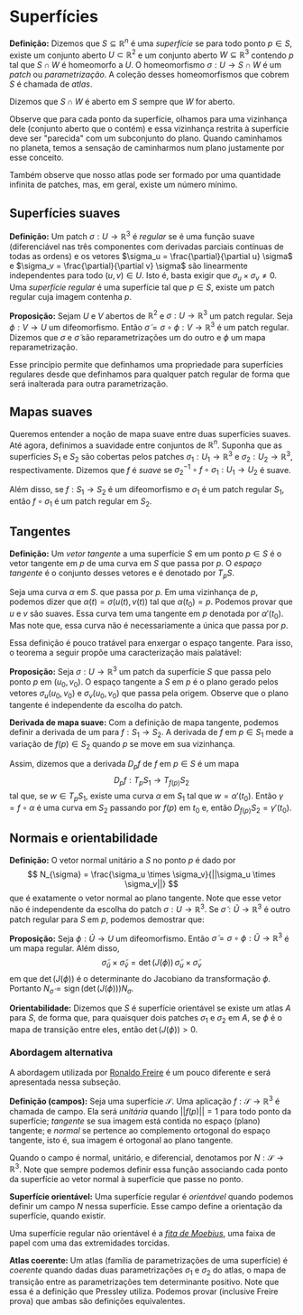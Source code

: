 # Superfícies

**Definição:** Dizemos que $S \subseteq \mathbb{R}^n$ é uma *superfície* se
para todo ponto $p \in S$, existe um conjunto aberto $U \subset \mathbb{R}^2$
e um conjunto aberto $W \subseteq \mathbb{R}^3$ contendo $p$ tal que $S \cap
W$ é homeomorfo a $U$.  O homeomorfismo $\sigma : U \to S \cap W$ é um
*patch* ou *parametrização*. A coleção desses homeomorfismos que cobrem $S$ é
chamada de *atlas*. 

Dizemos que $S \cap W$ é aberto em $S$ sempre que $W$ for aberto. 

Observe que para cada ponto da superfície, olhamos para uma vizinhança dele
(conjunto aberto que o contém) e essa vizinhança restrita à superfície deve
ser "parecida" com um subconjunto do plano. Quando caminhamos no planeta,
temos a sensação de caminharmos num plano justamente por esse conceito. 

Também observe que nosso atlas pode ser formado por uma quantidade infinita de
patches, mas, em geral, existe um número mínimo.

## Superfícies suaves

**Definição:** Um patch $\sigma : U \to \mathbb{R}^3$ é *regular* se é uma
função suave (diferenciável nas três componentes com derivadas parciais
contínuas de todas as ordens) e os vetores $\sigma_u =
\frac{\partial}{\partial u} \sigma$ e $\sigma_v =
\frac{\partial}{\partial v} \sigma$ são linearmente independentes para todo
$(u,v) \in U$. Isto é, basta exigir que $\sigma_u \times \sigma_v \neq 0$. 
Uma *superfície regular* é uma superfície tal que $p \in S$, existe um patch
regular cuja imagem contenha $p$. 

**Proposição:** Sejam $U$ e $V$ abertos de $\mathbb{R}^2$ e $\sigma : U \to
\mathbb{R}^3$ um patch regular. Seja $\phi : V \to U$ um difeomorfismo. Então 
$\tilde{\sigma} = \sigma \circ \phi : V \to \mathbb{R}^3$ é um patch regular.
Dizemos que $\sigma$ e $\tilde{\sigma}$ são reparametrizações um do outro e
$\phi$ um mapa reparametrização. 

Esse princípio permite que definhamos uma propriedade para superfícies
regulares desde que definhamos para qualquer patch regular de forma que será
inalterada para outra parametrização. 

## Mapas suaves 

Queremos entender a noção de mapa suave entre duas superfícies suaves. Até
agora, definimos a suavidade entre conjuntos de $\mathbb{R}^n$. Suponha que as
superfícies $S_1$ e $S_2$ são cobertas pelos patches $\sigma_1 : U_1 \to
\mathbb{R}^3$ e $\sigma_2 : U_2 \to \mathbb{R}^3$, respectivamente. Dizemos
que $f$ é *suave* se $\sigma_2^{-1} \circ f \circ \sigma_1 : U_1 \to U_2$ é
suave. 

Além disso, se $f: S_1 \to S_2$ é um difeomorfismo e $\sigma_1$ é um patch
regular $S_1$, então $f \circ \sigma_1$ é um patch regular em $S_2$. 

## Tangentes

**Definição:** Um *vetor tangente* a uma superfície $S$ em um ponto $p \in
S$ é o vetor tangente em $p$ de uma curva em $S$ que passa por $p$. O *espaço
tangente* é o conjunto desses vetores e é denotado por $T_pS$.  

Seja uma curva $\alpha$ em $S$. que passa por $p$. Em uma vizinhança de $p$,
podemos dizer que $\alpha(t) = \sigma(u(t), v(t))$ tal que $\alpha(t_0) = p$.
Podemos provar que $u$ e $v$ são suaves. Essa curva tem uma tangente em $p$
denotada por $\alpha '(t_0)$. Mas note que, essa curva não é necessariamente a
única que passa por $p$. 

Essa definição é pouco tratável para enxergar o espaço tangente. Para
isso, o teorema a seguir propõe uma caracterização mais palatável: 

**Proposição:** Seja $\sigma : U \to \mathbb{R}^3$ um patch da superfície $S$
que passa pelo ponto $p$ em $(u_0, v_0)$. O espaço tangente a $S$ em $p$ é o
plano gerado pelos vetores $\sigma_u(u_0, v_0)$ e $\sigma_v(u_0, v_0)$ que
passa pela origem.  Observe que o plano tangente é independente da escolha do
patch. 

**Derivada de mapa suave:** Com a definição de mapa tangente, podemos definir
a derivada de um para $f: S_1 \to S_2$. A derivada de $f$ em $p \in S_1$ mede
a variação de $f(p) \in S_2$ quando $p$ se move em sua vizinhança. 

Assim, dizemos que a derivada $D_pf$ de $f$ em $p \in S$ é um mapa 
$$
D_pf : T_pS_1 \to T_{f(p)}S_2
$$
tal que, se $w \in T_pS_1$, existe uma curva $\alpha$ em $S_1$ tal que $w = \alpha
'(t_0)$. Então $\gamma = f \circ \alpha$ é uma curva em $S_2$ passando por
$f(p)$ em $t_0$ e, então $D_{f(p)}S_2 = \gamma '(t_0)$. 

## Normais e orientabilidade 

**Definição:** O vetor normal unitário a $S$ no ponto $p$ é dado por 
$$
N_{\sigma} = \frac{\sigma_u \times \sigma_v}{||\sigma_u \times \sigma_v||}
$$
que é exatamente o vetor normal ao plano tangente. Note que esse vetor não é
independente da escolha do patch $\sigma : U \to \mathbb{R}^3$. Se
$\tilde{\sigma} : \tilde{U} \to \mathbb{R}^3$ é outro patch regular para $S$
em $p$, podemos demostrar que:

**Proposição:** Seja $\phi : \tilde{U} \to U$ um difeomorfismo. Então
$\tilde{\sigma} = \sigma \circ \phi : \tilde{U} \to \mathbb{R}^3$ é um mapa
regular. Além disso, 
$$
\tilde{\sigma}_{\tilde{u}} \times \tilde{\sigma}_{\tilde{v}} = \operatorname{det}(J(\phi)) \,
\tilde{\sigma}_u \times \tilde{\sigma}_v  
$$
em que $\operatorname{det}(J(\phi))$ é o determinante do Jacobiano da transformação $\phi$.
Portanto $N_{\tilde{\sigma}} = \operatorname{sign}(\operatorname{det}(J(\phi))) N_{\sigma}$.

**Orientabilidade:** Dizemos que $S$ é superfície orientável se existe um
atlas $A$ para $S$, de forma que, para quaisquer dois patches $\sigma_1$ e
$\sigma_2$ em $A$, se $\phi$ é o mapa de transição entre eles, então
$\operatorname{det}(J(\phi)) > 0$. 

### Abordagem alternativa 

A abordagem utilizada por [Ronaldo
Freire](https://www.sbm.org.br/wp-content/uploads/2016/06/Introdu%C3%A7%C3%A3o-a-Geometria-Diferencial_Ronaldo-Freire-Lima.pdf)
é um pouco diferente e será apresentada nessa subseção. 

**Definição (campos):** Seja uma superfície $\mathcal{S}$. Uma aplicação $f:
\mathcal{S} \to \mathbb{R}^3$ é chamada de campo. Ela será *unitária* quando $||f(p)||
= 1$ para todo ponto da superfície; *tangente* se sua imagem está contida no
espaço (plano) tangente; e *normal* se pertence ao complemento ortogonal do
espaço tangente, isto é, sua imagem é ortogonal ao plano tangente. 

Quando o campo é normal, unitário, e diferencial, denotamos por $N : \mathcal{S} \to
\mathbb{R}^3$. Note que sempre podemos definir essa função associando cada
ponto da superfície ao vetor normal à superfície que passe no ponto. 

**Superfície orientável:** Uma superfície regular é *orientável* quando
podemos definir um campo $N$ nessa superfície. Esse campo define a orientação
da superfície, quando existir. 

Uma superfície regular não orientável é a [*fita de Moebius*](https://www.youtube.com/watch?v=vLgCq4ikl78), uma faixa de
papel com uma das extremidades torcidas. 

**Atlas coerente:** Um atlas (família de parametrizações de uma superfície) é
*coerente* quando dadas duas parametrizações $\sigma_1$ e $\sigma_2$ do atlas,
o mapa de transição entre as parametrizações tem determinante positivo. Note
que essa é a definição que Pressley utiliza. Podemos provar (inclusive Freire
prova) que ambas são definições equivalentes.